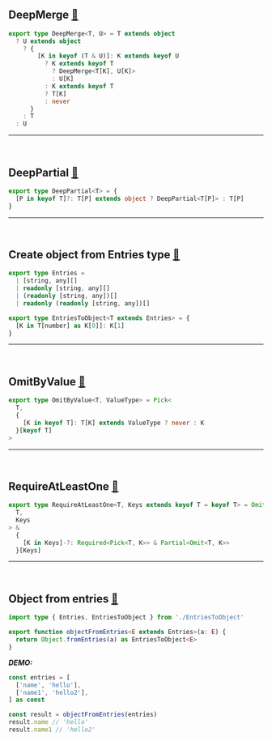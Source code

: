 ## DeepMerge [🔗](/snippets/typescript/DeepMerge.ts)
```ts
export type DeepMerge<T, U> = T extends object
  ? U extends object
    ? {
        [K in keyof (T & U)]: K extends keyof U
          ? K extends keyof T
            ? DeepMerge<T[K], U[K]>
            : U[K]
          : K extends keyof T
          ? T[K]
          : never
      }
    : T
  : U
```

<hr /><br />

## DeepPartial [🔗](/snippets/typescript/DeepPartial.ts)
```ts
export type DeepPartial<T> = {
  [P in keyof T]?: T[P] extends object ? DeepPartial<T[P]> : T[P]
}
```

<hr /><br />

## Create object from Entries type [🔗](/snippets/typescript/EntriesToObject.ts)
```ts
export type Entries =
  | [string, any][]
  | readonly [string, any][]
  | (readonly [string, any])[]
  | readonly (readonly [string, any])[]

export type EntriesToObject<T extends Entries> = {
  [K in T[number] as K[0]]: K[1]
}
```

<hr /><br />

## OmitByValue [🔗](/snippets/typescript/OmitByValue.ts)
```ts
export type OmitByValue<T, ValueType> = Pick<
  T,
  {
    [K in keyof T]: T[K] extends ValueType ? never : K
  }[keyof T]
>
```

<hr /><br />

## RequireAtLeastOne [🔗](/snippets/typescript/RequireAtLeastOne.ts)
```ts
export type RequireAtLeastOne<T, Keys extends keyof T = keyof T> = Omit<
  T,
  Keys
> &
  {
    [K in Keys]-?: Required<Pick<T, K>> & Partial<Omit<T, K>>
  }[Keys]
```

<hr /><br />

## Object from entries [🔗](/snippets/typescript/objectFromEntries.ts)
```ts
import type { Entries, EntriesToObject } from './EntriesToObject'

export function objectFromEntries<E extends Entries>(a: E) {
  return Object.fromEntries(a) as EntriesToObject<E>
}
```
***DEMO:***

```ts
const entries = [
  ['name', 'hello'],
  ['name1', 'hello2'],
] as const

const result = objectFromEntries(entries)
result.name // 'hello'
result.name1 // 'hello2'
```